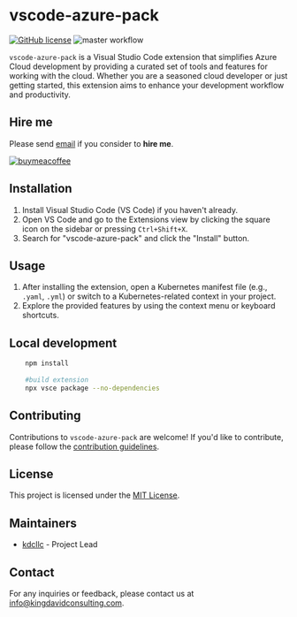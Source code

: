 # vscode-azure-pack

[![GitHub license](https://img.shields.io/github/license/kdcllc/vscode-azure-pack)](https://github.com/kdcllc/vscode-azure-pack/blob/main/LICENSE)
![master workflow](https://github.com/kdcllc/vscode-azure-pack/actions/workflows/master.yml/badge.svg)

`vscode-azure-pack` is a Visual Studio Code extension that simplifies Azure Cloud development by providing a curated set of tools and features for working with the cloud. Whether you are a seasoned cloud developer  or just getting started, this extension aims to enhance your development workflow and productivity.

## Hire me

Please send [email](mailto:kingdavidconsulting@gmail.com) if you consider to **hire me**.

[![buymeacoffee](https://www.buymeacoffee.com/assets/img/custom_images/orange_img.png)](https://www.buymeacoffee.com/vyve0og)

## Installation

1. Install Visual Studio Code (VS Code) if you haven't already.
2. Open VS Code and go to the Extensions view by clicking the square icon on the sidebar or pressing `Ctrl+Shift+X`.
3. Search for "vscode-azure-pack" and click the "Install" button.

## Usage

1. After installing the extension, open a Kubernetes manifest file (e.g., `.yaml`, `.yml`) or switch to a Kubernetes-related context in your project.
2. Explore the provided features by using the context menu or keyboard shortcuts.

## Local development

```bash
    npm install
    
    #build extension
    npx vsce package --no-dependencies
```
## Contributing

Contributions to `vscode-azure-pack` are welcome! If you'd like to contribute, please follow the [contribution guidelines](./.github/CONTRIBUTING.md).

## License

This project is licensed under the [MIT License](LICENSE).

## Maintainers

- [kdcllc](https://github.com/kdcllc) - Project Lead

## Contact

For any inquiries or feedback, please contact us at [info@kingdavidconsulting.com](mailto:info@kingdavidconsulting.com).

